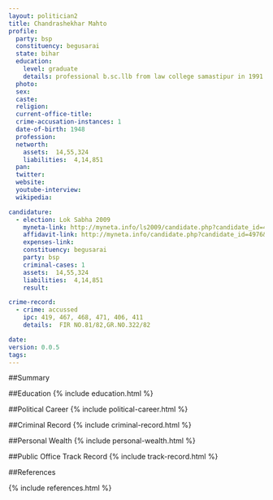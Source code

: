 ```yaml
---
layout: politician2
title: Chandrashekhar Mahto
profile: 
  party: bsp
  constituency: begusarai
  state: bihar
  education: 
    level: graduate
    details: professional b.sc.llb from law college samastipur in 1991
  photo: 
  sex: 
  caste: 
  religion: 
  current-office-title: 
  crime-accusation-instances: 1
  date-of-birth: 1948
  profession: 
  networth: 
    assets:  14,55,324
    liabilities:  4,14,851
  pan: 
  twitter: 
  website: 
  youtube-interview: 
  wikipedia: 

candidature: 
  - election: Lok Sabha 2009
    myneta-link: http://myneta.info/ls2009/candidate.php?candidate_id=4976
    affidavit-link: http://myneta.info/candidate.php?candidate_id=4976&scan=original
    expenses-link: 
    constituency: begusarai 
    party: bsp
    criminal-cases: 1
    assets:  14,55,324
    liabilities:  4,14,851
    result:  

crime-record: 
  - crime: accussed
    ipc: 419, 467, 468, 471, 406, 411
    details:  FIR NO.81/82,GR.NO.322/82  

date: 
version: 0.0.5
tags: 
---
```

##Summary


##Education
{% include education.html %}


##Political Career
{% include political-career.html %}


##Criminal Record
{% include criminal-record.html %}


##Personal Wealth
{% include personal-wealth.html %}


##Public Office Track Record
{% include track-record.html %}


##References


{% include references.html %}